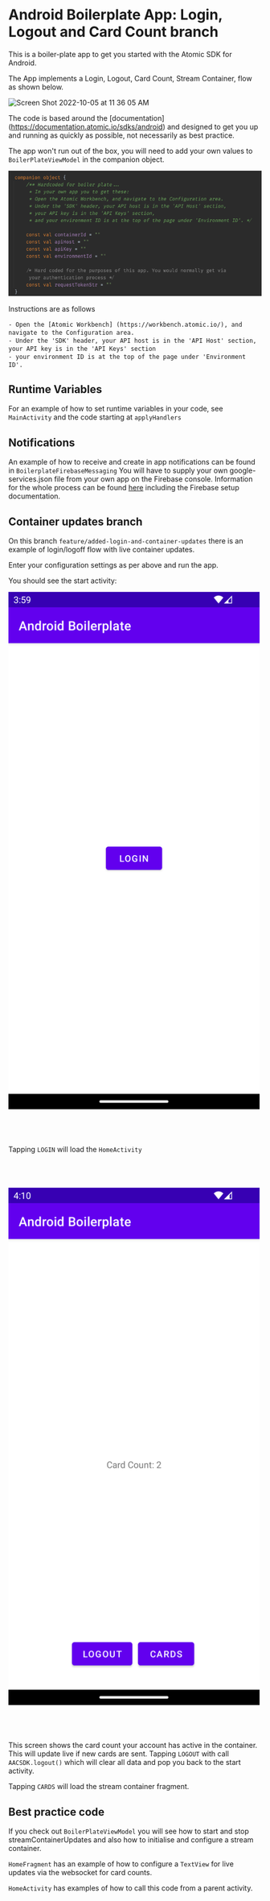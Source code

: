 # Android Boilerplate App: Login, Logout and Card Count branch

This is a boiler-plate app to get you started with the Atomic SDK for Android.

The App implements a Login, Logout, Card Count, Stream Container, flow as shown below.

<img width="883" alt="Screen Shot 2022-10-05 at 11 36 05 AM" src="https://user-images.githubusercontent.com/1093520/194960983-97b5a329-ccc0-475b-a433-d8212566c85b.png">

The code is based around the [documentation] (https://documentation.atomic.io/sdks/android) and
designed to get you up and running as quickly as possible, not necessarily as best practice.

The app won't run out of the box, you will need to add your own values to `BoilerPlateViewModel`
in the companion object. 


![Viewmodel companion object](viewmodel.png)

Instructions are as follows

    - Open the [Atomic Workbench] (https://workbench.atomic.io/), and navigate to the Configuration area.
    - Under the 'SDK' header, your API host is in the 'API Host' section, your API key is in the 'API Keys' section
    - your environment ID is at the top of the page under 'Environment ID'.


## Runtime Variables

For an example of how to set runtime variables in your code, see `MainActivity` and the code starting
at `applyHandlers`

## Notifications

An example of how to receive and create in app notifications can be found in `BoilerplateFirebaseMessaging`
You will have to supply your own google-services.json file from your own app on the Firebase console.
Information for the whole process can be found [here](https://documentation.atomic.io/sdks/android#notifications)
including the Firebase setup documentation.

## Container updates branch

On this branch `feature/added-login-and-container-updates` there is an example of login/logoff flow with live container updates. 

Enter your configuration settings as per above and run the app.

You should see the start activity:

<img src="start_activity.png" width="500" />
<br><br><br><br><br>
Tapping <code>LOGIN</code> will load the <code>HomeActivity</code> 
<br><br><br><br><br>
<img src="home_activity.png" width="500" />
<br><br><br><br><br>
This screen shows the card count your account has active in the container. This will update live if new cards are sent. Tapping <code>LOGOUT</code> with call <code>AACSDK.logout()</code> which will clear all data and pop you back to the start activity.

Tapping `CARDS` will load the stream container fragment.

## Best practice code

If you check out `BoilerPlateViewModel` you will see how to start and stop streamContainerUpdates and also how to initialise and configure a stream container.

`HomeFragment` has an example of how to configure a `TextView` for live updates via the websocket for card counts.

`HomeActivity` has examples of how to call this code from a parent activity.





